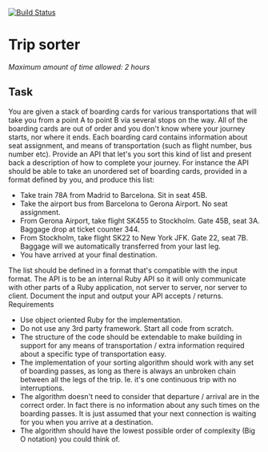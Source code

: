 [![Build Status](https://travis-ci.org/araluce/trip_sorter.svg?branch=master)](https://travis-ci.org/araluce/trip_sorter)

# Trip  sorter
*Maximum  amount  of  time  allowed:  2  hours*
## Task
You  are  given  a  stack  of  boarding  cards  for  various  transportations  that  will  take  you  from  a point  A  to  point  B  via  several  stops  on  the  way.  All  of  the  boarding  cards  are  out  of  order and  you  don't  know  where  your  journey  starts,  nor  where  it  ends.  Each  boarding  card contains  information  about  seat  assignment,  and  means  of  transportation  (such  as  flight number,  bus  number  etc).
Provide  an  API  that  let's  you  sort  this  kind  of  list  and  present  back  a  description  of  how  to complete  your  journey.  For  instance  the  API  should  be  able  to  take  an  unordered  set  of boarding  cards,  provided  in  a  format  defined  by  you,  and  produce  this  list:

* Take  train  78A  from  Madrid  to  Barcelona.  Sit  in  seat  45B.
* Take  the  airport  bus  from  Barcelona  to  Gerona  Airport.  No  seat  assignment.
* From  Gerona  Airport,  take  flight  SK455  to  Stockholm.  Gate  45B,  seat  3A.  Baggage drop  at  ticket  counter  344. 
* From  Stockholm,  take  flight  SK22  to  New  York  JFK.  Gate  22,  seat  7B.  Baggage  will we  automatically  transferred  from  your  last  leg.
* You  have  arrived  at  your  final  destination.

The  list  should  be  defined  in  a  format  that's  compatible  with  the  input  format.
The  API  is  to  be  an  internal  Ruby  API  so  it  will  only  communicate  with  other  parts  of  a  Ruby application,  not  server  to  server,  nor  server  to  client.  Document  the  input  and  output  your API  accepts  /  returns.
Requirements

* Use  object  oriented  Ruby  for  the  implementation.
* Do  not  use  any  3rd  party  framework.  Start  all  code  from  scratch.
* The  structure  of  the  code  should  be  extendable  to  make  building  in  support  for  any means  of  transportation  /  extra  information  required  about  a  specific  type  of transportation  easy.
* The  implementation  of  your  sorting  algorithm  should  work  with  any  set  of  boarding passes,  as  long  as  there  is  always  an  unbroken  chain  between  all  the  legs  of  the trip.  Ie.  it's  one  continuous  trip  with  no  interruptions.
* The  algorithm  doesn't  need  to  consider  that  departure  /  arrival  are  in  the  correct order.  In  fact  there  is  no  information  about  any  such  times  on  the  boarding  passes.  It is  just  assumed  that  your  next  connection  is  waiting  for  you  when  you  arrive  at  a destination.
* The  algorithm  should  have  the  lowest  possible  order  of  complexity  (Big  O  notation) you  could  think  of.